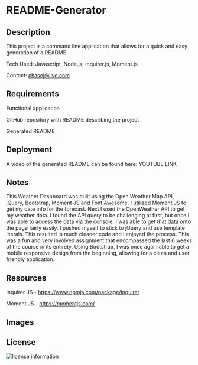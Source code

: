 # README-Generator

## Description

This project is a command line application that allows for a quick and easy generation of a README.

Tech Used: Javascript, Node.js, Inquirer.js, Moment.js

Contact: chasej@live.com

## Requirements

Functional application

GitHub repository with README describing the project

Generated README

## Deployment

A video of the generated README can be found here:  YOUTUBE LINK

## Notes

This Weather Dashboard was built using the Open Weather Map API, jQuery, Bootstrap, Moment JS and Font Awesome. I utilized Moment JS to get my date info for the forecast. Next I used the OpenWeather API to get my weather data. I found the API query to be challenging at first, but once I was able to access the data via the console, I was able to get that data onto the page fairly easily. I pushed myself to stick to jQuery and use template literals. This resulted in much cleaner code and I enjoyed the process. This was a fun and very involved assignment that encompassed the last 6 weeks of the course in its entirety. Using Bootstrap, I was once again able to get a mobile responsive design from the beginning, allowing for a clean and user friendly application.

## Resources

Inquirer JS - https://www.npmjs.com/package/inquirer

Moment JS - https://momentjs.com/


## Images

## License

[![license information](https://img.shields.io/badge/license-MIT-blue)](https://github.com/johnstoc13/README-Generator/blob/master/LICENSE)
